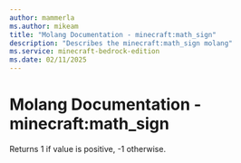 ```yaml
---
author: mammerla
ms.author: mikeam
title: "Molang Documentation - minecraft:math_sign"
description: "Describes the minecraft:math_sign molang"
ms.service: minecraft-bedrock-edition
ms.date: 02/11/2025 
---
```


# Molang Documentation - minecraft:math_sign

Returns 1 if value is positive, -1 otherwise.

